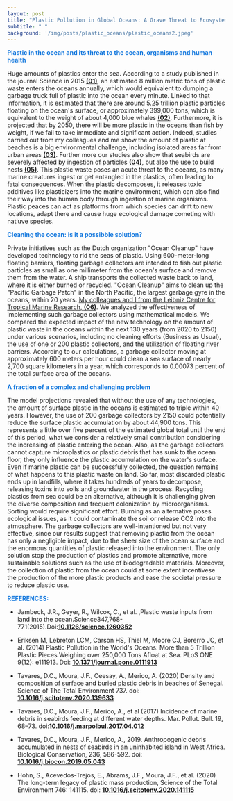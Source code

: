 ```yaml
---
layout: post
title: "Plastic Pollution in Global Oceans: A Grave Threat to Ecosystems and attempt to clean it"
subtitle: " "
background: '/img/posts/plastic_oceans/plastic_oceans2.jpeg'
---
```




<span style="color:#1277dd;">**Plastic in the ocean and its threat to the ocean, organisms and human health**</span> 

Huge amounts of plastics enter the sea.  According to a study published in the journal Science in 2015 [**(01)**](https://www.science.org/doi/10.1126/science.1260352), an estimated 8 million metric tons of plastic waste enters the oceans annually, which would equivalent to dumping a garbage truck full of plastic into the ocean every minute. Linked to that information, it is estimated that there are around 5.25 trillion plastic particles floating on the ocean's surface, or approximately 399,000 tons, which is equivalent to the weight of about 4,000 blue whales [**(02)**](https://journals.plos.org/plosone/article?id=10.1371/journal.pone.0111913).  Furthermore, it is projected that by 2050, there will be more plastic in the oceans than fish by weight, if we fail to take immediate and significant action. Indeed, studies carried out from my collesgues and me show the amount of plastic at beaches is a big environmental challenge, including isolated areas far from urban areas [**(03)**](https://www.sciencedirect.com/science/article/abs/pii/S0048969720331533?via%3Dihub). Further more our studies also show that seabirds are severely affected by ingestion of particles [**(04)**](https://www.sciencedirect.com/science/article/abs/pii/S0025326X17303053), but also the use to build nests [**(05)**](https://www.sciencedirect.com/science/article/abs/pii/S0006320719303672). 
This plastic waste poses an acute threat to the oceans, as many marine creatures ingest or get entangled in the plastics, often leading to fatal consequences. When the plastic decomposes, it releases toxic additives like plasticizers into the marine environment, which can also find their way into the human body through ingestion of marine organisms. Plastic peaces can act as platforms from which species can drift to new locations, adapt there and cause huge ecological damage cometing with natiuve species.


<span style="color:#1277dd;">**Cleaning the ocean: is it a possibble solution?**</span> 

Private initiatives such as the Dutch organization "Ocean Cleanup" have developed technology to rid the seas of plastic. Using 600-meter-long floating barriers, floating garbage collectors are intended to fish out plastic particles as small as one millimeter from the ocean's surface and remove them from the water. A ship transports the collected waste back to land, where it is either burned or recycled. "Ocean Cleanup" aims to clean up the "Pacific Garbage Patch" in the North Pacific, the largest garbage gyre in the oceans, within 20 years. 
[My colleagues and I from the Leibniz Centre for Tropical Marine Research, **(06)**](https://www.sciencedirect.com/science/article/abs/pii/S0048969720346441?via%3Dihub). We analyzed the effectiveness of implementing such garbage collectors using mathematical models. We compared the expected impact of the new technology on the amount of plastic waste in the oceans within the next 130 years (from 2020 to 2150) under various scenarios, including no cleaning efforts (Business as Usual), the use of one or 200 plastic collectors, and the utilization of floating river barriers. According to our calculations, a garbage collector moving at approximately 600 meters per hour could clean a sea surface of nearly 2,700 square kilometers in a year, which corresponds to 0.00073 percent of the total surface area of the oceans.


<span style="color:#1277dd;">**A fraction of a complex and challenging problem**</span> 

The model projections revealed that without the use of any technologies, the amount of surface plastic in the oceans is estimated to triple within 40 years. However, the use of 200 garbage collectors by 2150 could potentially reduce the surface plastic accumulation by about 44,900 tons. This represents a little over five percent of the estimated global total until the end of this period, what we consider a relatively small contribution considering the increasing of plastic entering the ocean.
Also, as the garbage collectors cannot capture microplastics or plastic debris that has sunk to the ocean floor, they only influence the plastic accumulation on the water's surface.
Even if marine plastic can be successfully collected, the question remains of what happens to this plastic waste on land. So far, most discarded plastic ends up in landfills, where it takes hundreds of years to decompose, releasing toxins into soils and groundwater in the process. Recycling plastics from sea could be an alternative, although it is challenging given the diverse composition and frequent colonization by microorganisms. Sorting would require significant effort. Burning as an alternative poses ecological issues, as it could contaminate the soil or release CO2 into the atmosphere.
The garbage collectors are well-intentioned but not very effective, since our results suggest that removing plastic from the ocean has only a negligible impact, due to the sheer size of the ocean surface and the enormous quantities of plastic released into the environment. The only solution stop the production of plastics and promote alternative, more sustainable solutions such as the use of biodegradable materials. Moreover, the collection of plastic from the ocean could at some extent incentivese the production of the more plastic products and ease the societal pressure to reduce plastic use.


<span style="color:#1277dd;">**REFERENCES:**</span> 

- Jambeck, J.R.,  Geyer, R., Wilcox, C., et al. ,Plastic waste inputs from land into the ocean.Science347,768-771(2015).Doi:[**10.1126/science.1260352**](https://www.science.org/doi/10.1126/science.1260352)

- Eriksen M, Lebreton LCM, Carson HS, Thiel M, Moore CJ, Borerro JC, et al. (2014) Plastic Pollution in the World's Oceans: More than 5 Trillion Plastic Pieces Weighing over 250,000 Tons Afloat at Sea. PLoS ONE 9(12): e111913. Doi: [**10.1371/journal.pone.0111913**](https://journals.plos.org/plosone/article?id=10.1371/journal.pone.0111913)

- Tavares, D.C., Moura, J.F., Ceesay, A., Merico, A. (2020) Density and composition of surface and buried plastic debris in beaches of Senegal. Science of The Total Environment 737. doi: [**10.1016/j.scitotenv.2020.139633**](https://www.sciencedirect.com/science/article/abs/pii/S0048969720331533?via%3Dihub)

- Tavares, D.C., Moura, J.F., Merico, A., et al (2017) Incidence of marine debris in seabirds feeding at different water depths. Mar. Pollut. Bull. 19, 68–73. doi:[**10.1016/j.marpolbul.2017.04.012**](https://www.sciencedirect.com/science/article/abs/pii/S0025326X17303053)

- Tavares, D.C., Moura, J.F., Merico, A., 2019. Anthropogenic debris accumulated in nests of seabirds in an uninhabited island in West Africa. Biological Conservation, 236, 586-592. doi: [**10.1016/j.biocon.2019.05.043**](https://www.sciencedirect.com/science/article/abs/pii/S0006320719303672)

- Hohn, S., Acevedos-Trejos, E., Abrams, J.F., Moura, J.F., et al. (2020) The long-term legacy of plastic mass production, Science of the Total Environment 746: 141115. doi: [**10.1016/j.scitotenv.2020.141115**](https://www.sciencedirect.com/science/article/abs/pii/S0048969720346441)